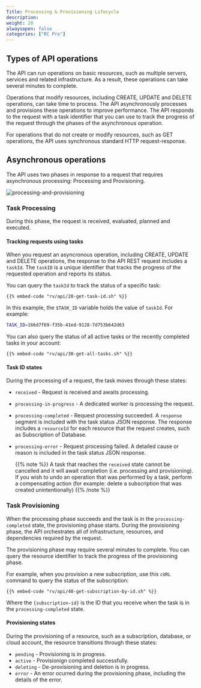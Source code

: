 ```yaml
---
Title: Processing & Provisioning Lifecycle
description: 
weight: 20
alwaysopen: false
categories: ["RC Pro"]
---
```


## Types of API operations

The API can run operations on basic resources, such as multiple servers, services and related infrastructure.
As a result, these operations can take several minutes to complete.

Operations that modify resources, including CREATE, UPDATE and DELETE operations, can take time to process.
The API asynchronously processes and provisions these operations to improve performance.
The API responds to the request with a task identifier that you can use to track the progress of the request through the phases of the asynchronous operation.

For operations that do not create or modify resources, such as GET operations, the API uses synchronous standard HTTP request-response.

## Asynchronous operations

The API uses two phases in response to a request that requires asynchronous processing: Processing and Provisioning.

![processing-and-provisioning](/images/rv/api/processing-and-provisioning.png)

### Task Processing

During this phase, the request is received, evaluated, planned and executed.

#### Tracking requests using tasks

When you request an asyncronous operation, including CREATE, UPDATE and DELETE operations, the response to the API REST request includes a `taskId`.
The `taskID` is a unique identifier that tracks the progress of the requested operation and reports its status.

You can query the `taskId` to track the status of a specific task:

```shell
{{% embed-code "rv/api/20-get-task-id.sh" %}}
```

In this example, the `$TASK_ID` variable holds the value of `taskId`. For example:

```bash
TASK_ID=166d7f69-f35b-41ed-9128-7d753b642d63
```

You can also query the status of all active tasks or the recently completed tasks in your account:

```shell
{{% embed-code "rv/api/30-get-all-tasks.sh" %}}
```

#### Task ID states

During the processing of a request, the task moves through these states:

- `received` - Request is received and awaits processing.
- `processing-in-progress` - A dedicated worker is processing the request.
- `processing-completed` - Request processing succeeded.
    A `response` segment is included with the task status JSON response.
    The response includes a `resourceId` for each resource that the request creates, such as Subscription of Database.
- `processing-error` - Request processing failed.
    A detailed cause or reason is included in the task status JSON response.


    {{% note %}}
A task that reaches the `received` state cannot be cancelled and it will await completion (i.e. processing and provisioning). If you wish to undo an operation that was performed by a task, perform a compensating action (for example: delete a subscription that was created unintentionally)
    {{% /note %}}


### Task Provisioning

When the processing phase succeeds and the task is in the `processing-completed` state, the provisioning phase starts.
During the provisioning phase, the API orchestrates all of infrastructure, resources, and dependencies required by the request.

The provisioning phase may require several minutes to complete. You can query the resource identifier to track the progress of the provisioning phase.

For example, when you provision a new subscription, use this `cURL` command to query the status of the subscription:

```shell
{{% embed-code "rv/api/40-get-subscription-by-id.sh" %}}
```

Where the `{subscription-id}` is the ID that you receive when the task is in the `processing-completed` state.

#### Provisioning states

During the provisioning of a resource, such as a subscription, database, or cloud account, the resource transitions through these states:

- `pending` - Provisioning is in progress.
- `active` - Provisionign completed successfully.
- `deleting` - De-provisioning and deletion is in progress.
- `error` - An error ocurred during the provisioning phase, including the details of the error.


